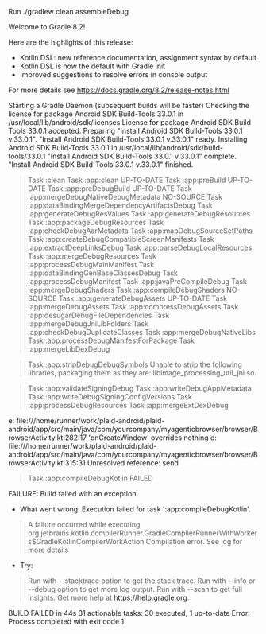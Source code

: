 Run ./gradlew clean assembleDebug

Welcome to Gradle 8.2!

Here are the highlights of this release:
 - Kotlin DSL: new reference documentation, assignment syntax by default
 - Kotlin DSL is now the default with Gradle init
 - Improved suggestions to resolve errors in console output

For more details see https://docs.gradle.org/8.2/release-notes.html

Starting a Gradle Daemon (subsequent builds will be faster)
Checking the license for package Android SDK Build-Tools 33.0.1 in /usr/local/lib/android/sdk/licenses
License for package Android SDK Build-Tools 33.0.1 accepted.
Preparing "Install Android SDK Build-Tools 33.0.1 v.33.0.1".
"Install Android SDK Build-Tools 33.0.1 v.33.0.1" ready.
Installing Android SDK Build-Tools 33.0.1 in /usr/local/lib/android/sdk/build-tools/33.0.1
"Install Android SDK Build-Tools 33.0.1 v.33.0.1" complete.
"Install Android SDK Build-Tools 33.0.1 v.33.0.1" finished.
> Task :clean
> Task :app:clean UP-TO-DATE
> Task :app:preBuild UP-TO-DATE
> Task :app:preDebugBuild UP-TO-DATE
> Task :app:mergeDebugNativeDebugMetadata NO-SOURCE
> Task :app:dataBindingMergeDependencyArtifactsDebug
> Task :app:generateDebugResValues
> Task :app:generateDebugResources
> Task :app:packageDebugResources
> Task :app:checkDebugAarMetadata
> Task :app:mapDebugSourceSetPaths
> Task :app:createDebugCompatibleScreenManifests
> Task :app:extractDeepLinksDebug
> Task :app:parseDebugLocalResources
> Task :app:mergeDebugResources
> Task :app:processDebugMainManifest
> Task :app:dataBindingGenBaseClassesDebug
> Task :app:processDebugManifest
> Task :app:javaPreCompileDebug
> Task :app:mergeDebugShaders
> Task :app:compileDebugShaders NO-SOURCE
> Task :app:generateDebugAssets UP-TO-DATE
> Task :app:mergeDebugAssets
> Task :app:compressDebugAssets
> Task :app:desugarDebugFileDependencies
> Task :app:mergeDebugJniLibFolders
> Task :app:checkDebugDuplicateClasses
> Task :app:mergeDebugNativeLibs
> Task :app:processDebugManifestForPackage
> Task :app:mergeLibDexDebug

> Task :app:stripDebugDebugSymbols
Unable to strip the following libraries, packaging them as they are: libimage_processing_util_jni.so.

> Task :app:validateSigningDebug
> Task :app:writeDebugAppMetadata
> Task :app:writeDebugSigningConfigVersions
> Task :app:processDebugResources
> Task :app:mergeExtDexDebug

e: file:///home/runner/work/plaid-android/plaid-android/app/src/main/java/com/yourcompany/myagenticbrowser/browser/BrowserActivity.kt:282:17 'onCreateWindow' overrides nothing
e: file:///home/runner/work/plaid-android/plaid-android/app/src/main/java/com/yourcompany/myagenticbrowser/browser/BrowserActivity.kt:315:31 Unresolved reference: send
> Task :app:compileDebugKotlin FAILED

FAILURE: Build failed with an exception.

* What went wrong:
Execution failed for task ':app:compileDebugKotlin'.
> A failure occurred while executing org.jetbrains.kotlin.compilerRunner.GradleCompilerRunnerWithWorkers$GradleKotlinCompilerWorkAction
   > Compilation error. See log for more details

* Try:
> Run with --stacktrace option to get the stack trace.
> Run with --info or --debug option to get more log output.
> Run with --scan to get full insights.
> Get more help at https://help.gradle.org.

BUILD FAILED in 44s
31 actionable tasks: 30 executed, 1 up-to-date
Error: Process completed with exit code 1.